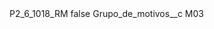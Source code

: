 <?xml version="1.0" encoding="UTF-8"?>
<CustomMetadata xmlns="http://soap.sforce.com/2006/04/metadata" xmlns:xsi="http://www.w3.org/2001/XMLSchema-instance" xmlns:xsd="http://www.w3.org/2001/XMLSchema">
    <label>P2_6_1018_RM</label>
    <protected>false</protected>
    <values>
        <field>Grupo_de_motivos__c</field>
        <value xsi:type="xsd:string">M03</value>
    </values>
</CustomMetadata>
